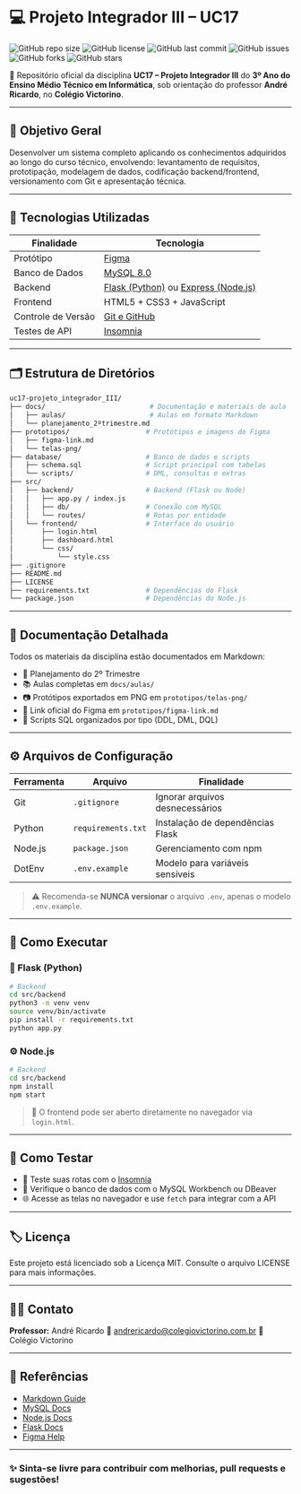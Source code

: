 # 💻 Projeto Integrador III – UC17  
![GitHub repo size](https://img.shields.io/github/repo-size/prof-andrericardo/uc17-projeto_integrador_III)
![GitHub license](https://img.shields.io/github/license/prof-andrericardo/uc17-projeto_integrador_III)
![GitHub last commit](https://img.shields.io/github/last-commit/prof-andrericardo/uc17-projeto_integrador_III)
![GitHub issues](https://img.shields.io/github/issues/prof-andrericardo/uc17-projeto_integrador_III)
![GitHub forks](https://img.shields.io/github/forks/prof-andrericardo/uc17-projeto_integrador_III)
![GitHub stars](https://img.shields.io/github/stars/prof-andrericardo/uc17-projeto_integrador_III)

📘 Repositório oficial da disciplina **UC17 – Projeto Integrador III** do **3º Ano do Ensino Médio Técnico em Informática**, sob orientação do professor **André Ricardo**, no **Colégio Victorino**.

---

## 🎯 Objetivo Geral

Desenvolver um sistema completo aplicando os conhecimentos adquiridos ao longo do curso técnico, envolvendo: levantamento de requisitos, prototipação, modelagem de dados, codificação backend/frontend, versionamento com Git e apresentação técnica.

---

## 🧩 Tecnologias Utilizadas

| Finalidade         | Tecnologia                                                   |
| ------------------ | ------------------------------------------------------------ |
| Protótipo          | [Figma](https://figma.com)                                   |
| Banco de Dados     | [MySQL 8.0](https://www.mysql.com/)                          |
| Backend            | [Flask (Python)](https://flask.palletsprojects.com/) ou [Express (Node.js)](https://expressjs.com/) |
| Frontend           | HTML5 + CSS3 + JavaScript                                    |
| Controle de Versão | [Git e GitHub](https://github.com/)                          |
| Testes de API      | [Insomnia](https://insomnia.rest/)                           |

---

## 🗂️ Estrutura de Diretórios

```bash
uc17-projeto_integrador_III/
├── docs/                          # Documentação e materiais de aula
│   ├── aulas/                     # Aulas em formato Markdown
│   └── planejamento_2ºtrimestre.md
├── prototipos/                   # Protótipos e imagens do Figma
│   ├── figma-link.md
│   └── telas-png/
├── database/                     # Banco de dados e scripts
│   ├── schema.sql                # Script principal com tabelas
│   └── scripts/                  # DML, consultas e extras
├── src/
│   ├── backend/                  # Backend (Flask ou Node)
│   │   ├── app.py / index.js
│   │   ├── db/                   # Conexão com MySQL
│   │   └── routes/               # Rotas por entidade
│   └── frontend/                 # Interface do usuário
│       ├── login.html
│       ├── dashboard.html
│       └── css/
│           └── style.css
├── .gitignore
├── README.md
├── LICENSE
├── requirements.txt              # Dependências do Flask
└── package.json                  # Dependências do Node.js
```

------

## 📄 Documentação Detalhada

Todos os materiais da disciplina estão documentados em Markdown:

- 📌 Planejamento do 2º Trimestre
- 📚 Aulas completas em `docs/aulas/`
- 📷 Protótipos exportados em PNG em `prototipos/telas-png/`
- 📑 Link oficial do Figma em `prototipos/figma-link.md`
- 📂 Scripts SQL organizados por tipo (DDL, DML, DQL)

------

## ⚙️ Arquivos de Configuração

| Ferramenta | Arquivo            | Finalidade                       |
| ---------- | ------------------ | -------------------------------- |
| Git        | `.gitignore`       | Ignorar arquivos desnecessários  |
| Python     | `requirements.txt` | Instalação de dependências Flask |
| Node.js    | `package.json`     | Gerenciamento com npm            |
| DotEnv     | `.env.example`     | Modelo para variáveis sensíveis  |

> ⚠️ Recomenda-se **NUNCA versionar** o arquivo `.env`, apenas o modelo `.env.example`.

------

## 🚀 Como Executar

### 🐍 Flask (Python)

```bash
# Backend
cd src/backend
python3 -m venv venv
source venv/bin/activate
pip install -r requirements.txt
python app.py
```

### ⚙️ Node.js

```bash
# Backend
cd src/backend
npm install
npm start
```

> 🔄 O frontend pode ser aberto diretamente no navegador via `login.html`.

------

## 🧪 Como Testar

- 🔎 Teste suas rotas com o [Insomnia](https://insomnia.rest/)
- 🧱 Verifique o banco de dados com o MySQL Workbench ou DBeaver
- 🌐 Acesse as telas no navegador e use `fetch` para integrar com a API

------

## 🏷️ Licença

Este projeto está licenciado sob a Licença MIT. Consulte o arquivo LICENSE para mais informações.

------

## 👨‍🏫 Contato

**Professor:** André Ricardo
 📧 [andrericardo@colegiovictorino.com.br](mailto:andrericardo@colegiovictorino.com.br)
 🏫 Colégio Victorino

------

## 📌 Referências

- [Markdown Guide](https://www.markdownguide.org/)
- [MySQL Docs](https://dev.mysql.com/doc/)
- [Node.js Docs](https://nodejs.org/)
- [Flask Docs](https://flask.palletsprojects.com/)
- [Figma Help](https://help.figma.com/)

------

### ✨ Sinta-se livre para contribuir com melhorias, pull requests e sugestões!

